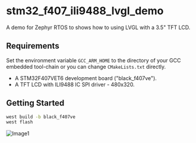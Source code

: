 # stm32_f407_ili9488_lvgl_demo


A demo for Zephyr RTOS to shows how to using LVGL with a 3.5" TFT LCD.


## Requirements

Set the environment variable `GCC_ARM_HOME` to the directory of your GCC embedded tool-chain or you can change `CMakeLists.txt` directly.

* A STM32F407VET6 development board ("black_f407ve").
* A TFT LCD with ILI9488 IC SPI driver - 480x320.

## Getting Started

```cmd
west build -b black_f407ve
west flash
```


![Image1](docs/demo1.jpg)